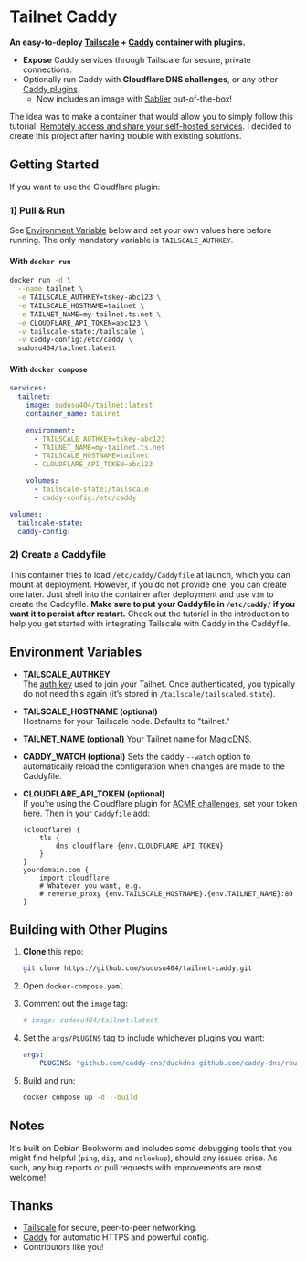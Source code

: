 # Tailnet Caddy

**An easy-to-deploy [Tailscale](https://tailscale.com/) + [Caddy](https://caddyserver.com/) container with plugins.**

- **Expose** Caddy services through Tailscale for secure, private connections.
- Optionally run Caddy with **Cloudflare DNS challenges**, or any other [Caddy plugins](https://caddyserver.com/download).
  - Now includes an image with [Sablier](https://sablierapp.dev/) out-of-the-box!

The idea was to make a container that would allow you to simply follow this tutorial: [Remotely access and share your self-hosted services](https://www.youtube.com/watch?v=Vt4PDUXB_fg⁠). I decided to create this project after having trouble with existing solutions. 

## Getting Started

If you want to use the Cloudflare plugin:

### 1) Pull & Run

See [Environment Variable](#environment-variables) below and set your own values here before running. The only mandatory variable is `TAILSCALE_AUTHKEY`. 

#### With `docker run`


```bash
docker run -d \
  --name tailnet \
  -e TAILSCALE_AUTHKEY=tskey-abc123 \
  -e TAILSCALE_HOSTNAME=tailnet \
  -e TAILNET_NAME=my-tailnet.ts.net \
  -e CLOUDFLARE_API_TOKEN=abc123 \
  -v tailscale-state:/tailscale \
  -v caddy-config:/etc/caddy \
  sudosu404/tailnet:latest
```

#### With `docker compose`

```yaml
services:
  tailnet:
    image: sudosu404/tailnet:latest
    container_name: tailnet

    environment:
      - TAILSCALE_AUTHKEY=tskey-abc123
      - TAILNET_NAME=my-tailnet.ts.net
      - TAILSCALE_HOSTNAME=tailnet
      - CLOUDFLARE_API_TOKEN=abc123

    volumes:
      - tailscale-state:/tailscale
      - caddy-config:/etc/caddy

volumes:
  tailscale-state:
  caddy-config:
```


### 2) Create a Caddyfile

This container tries to load `/etc/caddy/Caddyfile` at launch, which you can mount at deployment. However, if you do not provide one, you can create one later. Just shell into the container after deployment and use `vim` to create the Caddyfile. **Make sure to put your Caddyfile in `/etc/caddy/` if you want it to persist after restart.** Check out the tutorial in the introduction to help you get started with integrating Tailscale with Caddy in the Caddyfile. 

## Environment Variables

- **TAILSCALE_AUTHKEY**  
  The [auth key](https://tailscale.com/kb/1085/auth-keys/) used to join your Tailnet. Once authenticated, you typically do not need this again (it’s stored in `/tailscale/tailscaled.state`).

- **TAILSCALE_HOSTNAME (optional)**  
  Hostname for your Tailscale node. Defaults to "tailnet."

- **TAILNET_NAME (optional)**
  Your Tailnet name for [MagicDNS](https://tailscale.com/kb/1081/magicdns).

- **CADDY_WATCH (optional)**
  Sets the caddy `--watch` option to automatically reload the configuration when changes are made to the Caddyfile. 

- **CLOUDFLARE_API_TOKEN (optional)**  
  If you’re using the Cloudflare plugin for [ACME challenges](https://caddyserver.com/docs/caddyfile/directives/tls#dns-providers), set your token here. Then in your `Caddyfile` add:
  
  ```
  (cloudflare) {
      tls {
          dns cloudflare {env.CLOUDFLARE_API_TOKEN}
      }
  }
  yourdomain.com {
      import cloudflare
      # Whatever you want, e.g.
      # reverse_proxy {env.TAILSCALE_HOSTNAME}.{env.TAILNET_NAME}:80
  }
  ```


## Building with Other Plugins

1. **Clone** this repo:
   ```bash
   git clone https://github.com/sudosu404/tailnet-caddy.git
   ```

2. Open `docker-compose.yaml`

3. Comment out the `image` tag:
    ```yaml
    # image: sudosu404/tailnet:latest
    ```

4. Set the `args/PLUGINS` tag to include whichever plugins you want:
    ```yaml
    args:
        PLUGINS: "github.com/caddy-dns/duckdns github.com/caddy-dns/route53"
    ```

5. Build and run: 
    ```bash
    docker compose up -d --build
    ```

## Notes

It's built on Debian Bookworm and includes some debugging tools that you might find helpful (`ping`, `dig`, and `nslookup`), should any issues arise. As such, any bug reports or pull requests with improvements are most welcome! 

## Thanks

- [Tailscale](https://tailscale.com) for secure, peer-to-peer networking.  
- [Caddy](https://caddyserver.com) for automatic HTTPS and powerful config.  
- Contributors like you!
